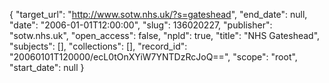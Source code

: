 {
  "target_url": "http://www.sotw.nhs.uk/?s=gateshead", 
  "end_date": null, 
  "date": "2006-01-01T12:00:00", 
  "slug": 136020227, 
  "publisher": "sotw.nhs.uk", 
  "open_access": false, 
  "npld": true, 
  "title": "NHS Gateshead", 
  "subjects": [], 
  "collections": [], 
  "record_id": "20060101T120000/ecL0tOnXYiW7YNTDzRcJoQ==", 
  "scope": "root", 
  "start_date": null
}


